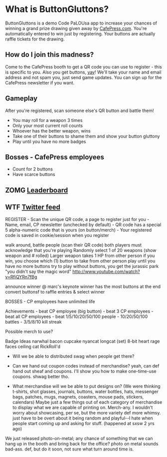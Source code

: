 # What is ButtonGluttons?
ButtonGluttons is a demo Code PaLOUsa app to increase your chances of winning a grand prize drawing given away by [CafePress.com](http://www.cafepress.com). 
You're automatically entered to win just by registering.
Your buttons are actually raffle tickets for the drawing.

## How do I join this madness?
Come to the CafePress booth to get a QR code you can use to register - this is specific to you. Also you get buttons, [yay](http://alltheragefaces.com/img/faces/png/happy-epic-win.png)!
We'll take your name and email address and not spam you, just send game updates. You can sign up for the CafePress newsletter if you want.

## Gameplay
After you're registered, scan someone else's QR button and battle them!

- You may roll for a weapon 3 times
- Only your most current roll counts
- Whoever has the better weapon, wins
- Take one of their buttons to shame them and show your button gluttony
- Play until you have no more badges

## Bosses - CafePress employees
- Count for 2 buttons
- Have scarce buttons 

## ZOMG [Leaderboard](http://buttongluttons.heroku.com)
## WTF [Twitter feed](http://www.twitter.com/buttongluttons)
  
REGISTER - Scan the unique QR code, a page to register just for you
	- Name, email, CP newsletter (unchecked by default)
	- QR code has a special 5 alpha-numeric code that is yours (on button/merch)
	- Your registered code is saved in cookie/session when you register

walk around, battle people (scan their QR code)
both players must acknowledge that you're playing
Randomly select 1 of 20 weapons (show weapon and # rolled)
Larger weapon takes 1 HP from other person
if you win, you choose which (1) button to take from other person
play until you have no more buttons
try to play without buttons, you get the jurassic park "you didn't say the magic word"
	http://www.youtube.com/watch?v=RfiQYRn7fBg

announce winner @ marc's keynote
winner has the most buttons at the end
convert buttonsf to raffle entries & select winner

BOSSES - CP employees have unlimited life

Achievements
	- beat CP employee (big button)
	- beat 3 CP employees
	- beat all CP employees
	- beat 1/5/10/20/50/100 people
	- 10/20/50/100 battles
	- 3/5/8/10 kill streak

Possible merch to use?

Badge Ideas
	narwhal
	bacon
	cupcake
	nyancat
	longcat (set)
	8-bit heart
	rage faces
	ceiling cat
	RickRoll'd



- Will we be able to distributed swag when people get there?
- Can we hand out coupon codes instead of merchandise?
yeah, can def hand out sheaf and coupons. I'll show you how to make one-time-use coupons. shwag better tho. 

- What merchandise will we be able to put designs on? (We were thinking t-shirts, shot glasses, journals, buttons, water bottles, hats, messenger bags, patches, mugs, magnets, coasters, mouse pads, stickers, calendars) 
Maybe just a few things out of each category of merchandise to display what we are capable of printing on. 
	Merch-any. I wouldn't worry about showcasing, per se, but the more variety def more whimsy. just have to be overt about it being random and playful--I hate when people start coming up and asking for stuff. (happened at sxsw 2 yrs ago)


We just released photo-on-metal; any chance of something that we can hang up in the booth and bring back for the office?
	photo on metal sounds bad-ass. def, but do it soon, not sure what turn around time is. 
	
